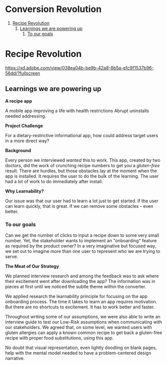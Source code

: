 # Conversion Revolution


1.  [Recipe Revolution](#orgbea0aa7)
    1.  [Learnings we are powering up](#org7c9a1bf)
        1.  [To our goals](#org258d5b4)


<a id="orgbea0aa7"></a>

# Recipe Revolution


<https://xd.adobe.com/view/038ea04b-be9b-42a8-8b5a-e1c9f1537b96-56dd/?fullscreen>


<a id="org7c9a1bf"></a>

## Learnings we are powering up

**A recipe app**

A mobile app improving a life with health restrictions Abrupt uninstalls
needed addressing.

**Project Challenge**

For a dietary-restrictive informational app, how could address target
users in a more direct way?

**Background**

Every person we interviewed *wanted* this to work. This app, created by
two doctors, did the work of crunching recipe numbers to get you a
*gluten-free* result. There are hurdles, but those obstacles lay at the
moment when the app is installed. It requires the user to do the bulk of
the learning. The user had a lot of work to do immediately after
install.

**Why Learnability?**

Our issue was that our user had to learn a lot just to get started. If
the user can learn quickly, that is great. If we can remove some
obstacles &#x2013; even better.


<a id="org258d5b4"></a>

### To our goals

Can we get the number of clicks to input a recipe down to some very
small number. Yet, the stakeholder wants to implement an "onboarding"
feature as required by the product owner? In a very imaginative but
focused way, we set out to imagine more than one user to represent who
we are trying to serve.

**The Meat of Our Strategy**

We planned interview research and among the feedback was to ask where
their excitement went after downloading the app? The information was in
pieces at first until we noticed the subtle theme within the converter.

We applied research the learnability principle for focusing on the app
onboarding process. The time it takes to learn an app requires
motivation. But there are no shortcuts to excitement. It has to work
better and faster.

Throughout writing some of our assumptions, we were also able to write
an interview guide to test our Low-Risk assumptions when communicating
with our stakeholders. We agreed that, on some level, we wanted users
with gluten allergies can apply a known common recipe to get back a
gluten-free recipe with proper food substitutions, using this app.

No doubt that visual representation, even lightly doodling on blank
pages, help with the mental model needed to have a problem-centered
design narrative. ‍
